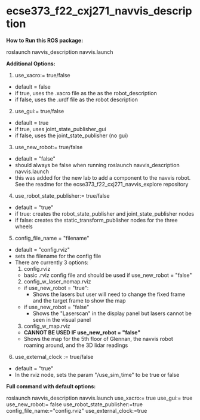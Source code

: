 # ecse373_f22_cxj271_navvis_description

**How to Run this ROS package:**

roslaunch navvis_description navvis.launch

**Additional Options:**

1. use_xacro:= true/false
  - default = false
  - if true, uses the .xacro file as the as the robot_description
  - if false, uses the .urdf file as the robot description
  

2. use_gui:= true/false
  - default = true
  - if true, uses joint_state_publisher_gui
  - if false, uses the joint_state_publisher (no gui)
  

3. use_new_robot:= true/false
  - default = "false"
  - should always be false when running roslaunch navvis_description navvis.launch
  - this was added for the new lab to add a component to the navvis robot. See the readme for the ecse373_f22_cxj271_navvis_explore repository


4. use_robot_state_publisher:= true/false
  - default = "true"
  - if true: creates the robot_state_publisher and joint_state_publisher nodes
  - if false: creates the static_transform_publisher nodes for the three wheels


5. config_file_name = "filename"
  - default = "config.rviz" 
  - sets the filename for the config file
  - There are currently 3 options: 
    1. config.rviz
      - basic .rviz config file and should be used if use_new_robot = "false"
    2. config_w_laser_nomap.rviz
      - if use_new_robot = "true":
        - Shows the lasers but user will need to change the fixed frame and the target frame to show the map
      - if use_new_robot = "false"
        - Shows the "Laserscan" in the display panel but lasers cannot be seen in the visual panel
    3. config_w_map.rviz
      - **CANNOT BE USED IF use_new_robot = "false"**
      - Shows the map for the 5th floor of Glennan, the navvis robot roaming around, and the 3D lidar readings
      
    
6. use_external_clock := true/false
  - default = "true"
  - In the rviz node, sets the param "/use_sim_time" to be true or false


**Full command with default options:**

roslaunch navvis_description navvis.launch use_xacro:= true use_gui:= true use_new_robot:= false use_robot_state_publisher:=true config_file_name:="config.rviz" use_external_clock:=true
